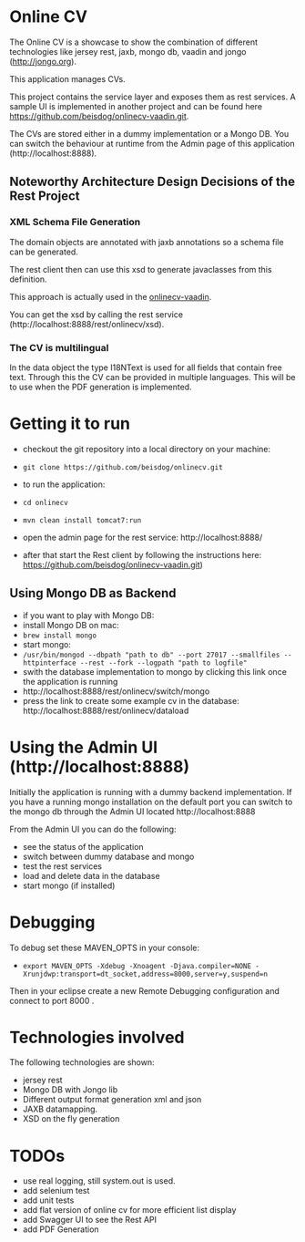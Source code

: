 # Online CV

The Online CV is a showcase to show the combination of different technologies like jersey rest, jaxb, mongo db, vaadin and jongo (http://jongo.org).

This application manages CVs. 

This project contains the service layer and exposes them as rest services.
A sample UI is implemented in another project and can be found here https://github.com/beisdog/onlinecv-vaadin.git.

The CVs are stored either in a dummy implementation or a Mongo DB. 
You can switch the behaviour at runtime from the Admin page of this application (http://localhost:8888). 

## Noteworthy Architecture Design Decisions of the Rest Project

### XML Schema File Generation
The domain objects are annotated with jaxb annotations so a schema file can be generated.

The rest client then can use this xsd to generate javaclasses from this definition. 

This approach is actually used in the [onlinecv-vaadin](https://github.com/beisdog/onlinecv-vaadin.git).

You can get the xsd by calling the rest service (http://localhost:8888/rest/onlinecv/xsd).

### The CV is multilingual
In the data object the type I18NText is used for all fields that contain free text. Through this the CV can
be provided in multiple languages. This will be to use when the PDF generation is implemented.  

# Getting it to run
* checkout the git repository into a local directory on your machine:
 * `git clone https://github.com/beisdog/onlinecv.git`

* to run the application:
 * `cd onlinecv`
 * `mvn clean install tomcat7:run`
* open the admin page for the rest service: http://localhost:8888/
* after that start the Rest client by following the instructions here: https://github.com/beisdog/onlinecv-vaadin.git)

## Using Mongo DB as Backend
* if you want to play with Mongo DB: 
 * install Mongo DB on mac: 
  * `brew install mongo`
 * start mongo: 
  * `/usr/bin/mongod --dbpath "path to db" --port 27017 --smallfiles --httpinterface --rest --fork --logpath "path to logfile"`
 * swith the database implementation to mongo by clicking this link once the application is running
  * http://localhost:8888/rest/onlinecv/switch/mongo
  * press the link to create some example cv in the database: http://localhost:8888/rest/onlinecv/dataload

# Using the Admin UI (http://localhost:8888)
Initially the application is running with a dummy backend implementation. If you have a running mongo installation on the default port
you can switch to the mongo db through the Admin UI located http://localhost:8888 

From the Admin UI you can do the following:
* see the status of the application
* switch between dummy database and mongo
* test the rest services
* load and delete data in the database
* start mongo (if installed)

# Debugging
To debug set these MAVEN_OPTS in your console:

* `export MAVEN_OPTS -Xdebug -Xnoagent -Djava.compiler=NONE -Xrunjdwp:transport=dt_socket,address=8000,server=y,suspend=n` 

Then in your eclipse create a new Remote Debugging configuration and connect to port 8000 .

# Technologies involved
The following technologies are shown:

* jersey rest 
* Mongo DB with Jongo lib
* Different output format generation xml and json
* JAXB datamapping.
* XSD on the fly generation

# TODOs
* use real logging, still system.out is used.
* add selenium test
* add unit tests
* add flat version of online cv for more efficient list display
* add Swagger UI to see the Rest API
* add PDF Generation


